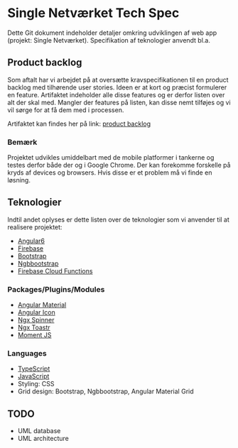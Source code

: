 # Single Netværket Tech Spec

Dette Git dokument indeholder detaljer omkring udviklingen af web app (projekt: Single Netværket). Specifikation af teknologier anvendt bl.a.


## Product backlog
Som aftalt har vi arbejdet på at oversætte kravspecifikationen til en product backlog med tilhørende user stories. Ideen er at kort og præcist formulerer en feature. Artifaktet indeholder alle disse features og er derfor listen over alt der skal med.
Mangler der features på listen, kan disse nemt tilføjes og vi vil sørge for at få dem med i processen.

Artifaktet kan findes her på link: [product backlog](https://github.com/FenrirGameStudio/SingleNetwork/blob/master/src/assets/files/Product%20backlog.pdf)

### Bemærk
Projektet udvikles umiddelbart med de mobile platformer i tankerne og testes derfor både der og i Google Chrome. Der kan forekomme forskelle på kryds af devices og browsers. Hvis disse er et problem må vi finde en løsning.

## Teknologier
Indtil andet oplyses er dette listen over de teknologier som vi anvender til at realisere projektet:
* [Angular6](http://www.google.dk)
* [Firebase](https://firebase.google.com/)
* [Bootstrap](https://getbootstrap.com/)
* [Ngbbootstrap](https://ng-bootstrap.github.io/#/home)
* [Firebase Cloud Functions](https://firebase.google.com/docs/functions/)

### Packages/Plugins/Modules
* [Angular Material](https://material.angular.io/)
* [Angular Icon](https://material.io/tools/icons/)
* [Ngx Spinner](https://www.npmjs.com/package/ngx-spinner)
* [Ngx Toastr](https://www.npmjs.com/package/ngx-toastr)
* [Moment JS](https://momentjs.com/)

### Languages
* [TypeScript](https://www.typescriptlang.org/)
* [JavaScript](https://www.javascript.com/)
* Styling: CSS
* Grid design: Bootstrap, Ngbbootstrap, Angular Material Grid

## TODO
* UML database
* UML architecture
